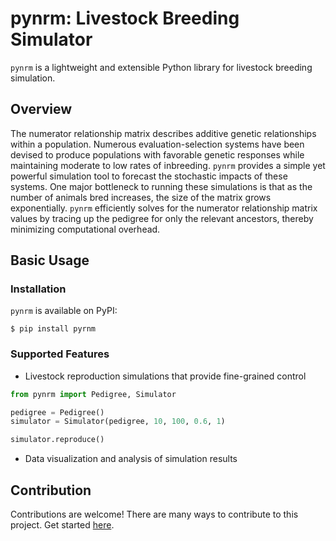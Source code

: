 # pynrm: Livestock Breeding Simulator

`pynrm` is a lightweight and extensible Python library for livestock breeding simulation.

## Overview
The numerator relationship matrix describes additive genetic relationships within a population.
Numerous evaluation-selection systems have been devised to produce populations with favorable genetic responses while maintaining moderate to low rates of inbreeding.
`pynrm` provides a simple yet powerful simulation tool to forecast the stochastic impacts of these systems.
One major bottleneck to running these simulations is that as the number of animals bred increases, the size of the matrix grows exponentially.
`pynrm` efficiently solves for the numerator relationship matrix values by tracing up the pedigree for only the relevant ancestors, thereby minimizing computational overhead.

## Basic Usage
### Installation
`pynrm` is available on PyPI:

```shell
$ pip install pyrnm
```

### Supported Features
- Livestock reproduction simulations that provide fine-grained control
```python
from pynrm import Pedigree, Simulator

pedigree = Pedigree()
simulator = Simulator(pedigree, 10, 100, 0.6, 1)

simulator.reproduce()
```

- Data visualization and analysis of simulation results


## Contribution
Contributions are welcome! There are many ways to contribute to this project. Get started [here](https://github.com/katehyerinjeon/pynrm/blob/main/CONTRIBUTING.md).